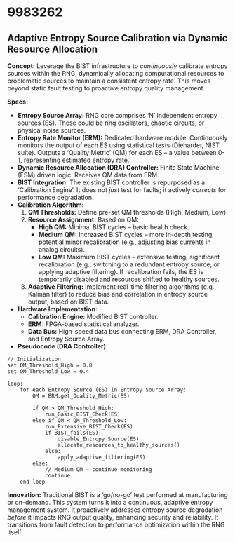 # 9983262

## Adaptive Entropy Source Calibration via Dynamic Resource Allocation

**Concept:** Leverage the BIST infrastructure to *continuously* calibrate entropy sources within the RNG, dynamically allocating computational resources to problematic sources to maintain a consistent entropy rate. This moves beyond static fault testing to proactive entropy quality management.

**Specs:**

*   **Entropy Source Array:** RNG core comprises ‘N’ independent entropy sources (ES). These could be ring oscillators, chaotic circuits, or physical noise sources.
*   **Entropy Rate Monitor (ERM):** Dedicated hardware module. Continuously monitors the output of each ES using statistical tests (Dieharder, NIST suite). Outputs a ‘Quality Metric’ (QM) for each ES – a value between 0-1, representing estimated entropy rate.
*   **Dynamic Resource Allocation (DRA) Controller:** Finite State Machine (FSM) driven logic. Receives QM data from ERM.
*   **BIST Integration:** The existing BIST controller is repurposed as a ‘Calibration Engine’. It does not *just* test for faults; it actively *corrects* for performance degradation.
*   **Calibration Algorithm:**
    1.  **QM Thresholds:** Define pre-set QM thresholds (High, Medium, Low).
    2.  **Resource Assignment:** Based on QM:
        *   **High QM:** Minimal BIST cycles – basic health check.
        *   **Medium QM:** Increased BIST cycles – more in-depth testing, potential minor recalibration (e.g., adjusting bias currents in analog circuits).
        *   **Low QM:** Maximum BIST cycles – extensive testing, significant recalibration (e.g., switching to a redundant entropy source, or applying adaptive filtering).  If recalibration fails, the ES is temporarily disabled and resources shifted to healthy sources.
    3.  **Adaptive Filtering:**  Implement real-time filtering algorithms (e.g., Kalman filter) to reduce bias and correlation in entropy source output, based on BIST data.
*   **Hardware Implementation:**
    *   **Calibration Engine:** Modified BIST controller.
    *   **ERM:** FPGA-based statistical analyzer.
    *   **Data Bus:** High-speed data bus connecting ERM, DRA Controller, and Entropy Source Array.
*   **Pseudocode (DRA Controller):**

```
// Initialization
set QM_Threshold_High = 0.8
set QM_Threshold_Low = 0.4

loop:
    for each Entropy Source (ES) in Entropy Source Array:
        QM = ERM.get_Quality_Metric(ES)

        if QM > QM_Threshold_High:
            run_Basic_BIST_Check(ES)
        else if QM < QM_Threshold_Low:
            run_Extensive_BIST_Check(ES)
            if BIST_fails(ES):
                disable_Entropy_Source(ES)
                allocate_resources_to_healthy_sources()
            else:
                apply_adaptive_filtering(ES)
        else:
            // Medium QM – continue monitoring
            continue
    end loop
```

**Innovation:**  Traditional BIST is a ‘go/no-go’ test performed at manufacturing or on-demand. This system turns it into a continuous, adaptive entropy management system. It proactively addresses entropy source degradation *before* it impacts RNG output quality, enhancing security and reliability.  It transitions from fault detection to performance optimization within the RNG itself.